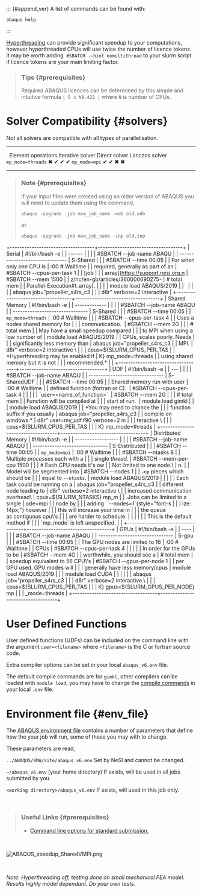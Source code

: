 ::: {#append_ver}
A list of commands can be found with:

    abaqus help
:::

[Hyperthreading](https://support.nesi.org.nz/hc/en-gb/articles/360000568236)
can provide significant speedup to your computations, however
hyperthreaded CPUs will use twice the number of licence tokens. It may
be worth adding  `#SBATCH --hint nomultithread` to your slurm script if
licence tokens are your main limiting factor.

<div>

</div>

<div>

> ### Tips {#prerequisites}
>
> Required ABAQUS licences can be determined by this simple and
> intuitive formula `⌊ 5 x N0.422 ⌋` where `N` is number of CPUs.

</div>

Solver Compatibility {#solvers}
====================

Not all solvers are compatible with all types of parallelisation.

  ------------------- -------------------- ------------------ --------------- ----------------
                      Element operations   Iterative solver   Direct solver   Lanczos solver
  `mp_mode=threads`   ✖                    ✔                  ✔               ✔
  `mp_mode=mpi`       ✔                    ✔                  ✖               ✖
  ------------------- -------------------- ------------------ --------------- ----------------

> ### Note {#prerequisites}
>
> If your input files were created using an older version of ABAQUS you
> will need to update them using the command,
>
>     abaqus -upgrade -job new_job_name -odb old.odb
>
> or
>
>     abaqus -upgrade -job new_job_name -inp old.inp

+-----------------------------------+-----------------------------------+
| Serial                            |     #!/bin/bash -e                |
| ------                            |                                   |
|                                   |     #SBATCH --job-name      ABAQU |
| -------------------------------   | S-Shared                          |
|                                   |     #SBATCH --time          00:05 |
| For when only one CPU is          | :00       # Walltime              |
| required, generally as part of an |     #SBATCH --cpus-per-task 1     |
| [job                              |                                   |
| array](https://support.nesi.org.n |     #SBATCH --mem           1500  |
| z/hc/en-gb/articles/360000690275- |          # total mem              |
| Parallel-Execution#t_array).      |                                   |
|                                   |     module load ABAQUS/2019       |
|                                   |                                   |
|                                   |     abaqus job="propeller_s4rs_c3 |
|                                   | d8r" verbose=2 interactive        |
+-----------------------------------+-----------------------------------+
| Shared Memory                     |     #!/bin/bash -e                |
| -------------                     |                                   |
|                                   |     #SBATCH --job-name      ABAQU |
| -------------------------------   | S-Shared                          |
|                                   |     #SBATCH --time          00:05 |
| `mp_mode=threads`                 | :00       # Walltime              |
|                                   |     #SBATCH --cpus-per-task 4     |
| Uses a nodes shared memory for    |                                   |
| communication.                    |     #SBATCH --mem           2G    |
|                                   |      # total mem                  |
| May have a small speedup compared |                                   |
| to MPI when using a low number of |     module load ABAQUS/2019       |
| CPUs, scales poorly. Needs        |                                   |
| significantly less memory than    |     abaqus job="propeller_s4rs_c3 |
| MPI.                              | d8r" verbose=2 interactive \      |
|                                   |         cpus=${SLURM_CPUS_PER_TAS |
| *Hyperthreading may be enabled if | K} mp_mode=threads                |
| using shared memory but it is not |                                   |
| recommended.*                     |                                   |
+-----------------------------------+-----------------------------------+
| UDF                               |     #!/bin/bash -e                |
| ---                               |                                   |
|                                   |     #SBATCH --job-name      ABAQU |
| -------------------------------   | S-SharedUDF                       |
|                                   |     #SBATCH --time          00:05 |
| Shared memory run with user       | :00       # Walltime              |
| defined function (fortran or C).  |     #SBATCH --cpus-per-task 4     |
|                                   |                                   |
| `user=<name_of_function>`         |     #SBATCH --mem           2G    |
|                                   |       # total mem                 |
| Function will be compiled at      |                                   |
| start of run.                     |     module load gimkl             |
|                                   |     module load ABAQUS/2019       |
| *You may need to chance the       |                                   |
| function suffix if you usually    |     abaqus job="propeller_s4rs_c3 |
| compile on windows.*              | d8r" user=my_udf.f90 verbose=2 in |
|                                   | teractive \                       |
|                                   |         cpus=${SLURM_CPUS_PER_TAS |
|                                   | K} mp_mode=threads                |
+-----------------------------------+-----------------------------------+
| Distributed Memory                |     #!/bin/bash -e                |
| ------------------                |                                   |
|                                   |     #SBATCH --job-name      ABAQU |
| -------------------------------   | S-Distributed                     |
|                                   |     #SBATCH --time          00:05 |
| `mp_mode=mpi`                     | :00       # Walltime              |
|                                   |     #SBATCH --ntasks        8     |
| Multiple *processes* each with a  |                                   |
| single *thread*.                  |     #SBATCH --mem-per-cpu   1500  |
|                                   |          # Each CPU needs it's ow |
| Not limited to one node.\         | n.                                |
| Model will be segmented into      |     #SBATCH --nodes         1     |
| `-np` pieces which should be      |                                   |
| equal to `--ntasks`.              |     module load ABAQUS/2019       |
|                                   |                                   |
| Each task could be running on a   |     abaqus job="propeller_s4rs_c3 |
| different node leading to         | d8r" verbose=2 interactive \      |
| increased communication overhead\ |         cpus=${SLURM_NTASKS} mp_m |
| .Jobs can be limited to a single  | ode=mpi                           |
| node by                           |                                   |
| adding  `--nodes=1`{style="font-s |                                   |
| ize: 14px;"} however              |                                   |
| this will increase your time in   |                                   |
| the queue as contiguous cpu\'s    |                                   |
| are harder to schedule.           |                                   |
|                                   |                                   |
| This is the default method if     |                                   |
| `mp_mode` is left unspecified.    |                                   |
+-----------------------------------+-----------------------------------+
| GPUs                              |     #!/bin/bash -e                |
| ----                              |                                   |
|                                   |     #SBATCH --job-name      ABAQU |
| -------------------------------   | S-gpu                             |
|                                   |     #SBATCH --time          00:05 |
| The GPU nodes are limited to 16   | :00       # Walltime              |
| CPUs                              |     #SBATCH --cpus-per-task 4     |
|                                   |                                   |
| In order for the GPUs to be       |     #SBATCH --mem           4G    |
| worthwhile, you should see a      |       # total mem                 |
| speedup equivalent to 56 CPU\'s   |     #SBATCH --gpus-per-node 1     |
| per GPU used. GPU modes will      |                                   |
| generally have less memory/cpus   |     module load ABAQUS/2019       |
|                                   |     module load CUDA              |
|                                   |                                   |
|                                   |     abaqus job="propeller_s4rs_c3 |
|                                   | d8r" verbose=2 interactive \      |
|                                   |         cpus=${SLURM_CPUS_PER_TAS |
|                                   | K} gpus=${SLURM_GPUS_PER_NODE} mp |
|                                   | _mode=threads                     |
+-----------------------------------+-----------------------------------+

User Defined Functions 
=======================

User defined functions (UDFs) can be included on the command line with
the argument `user=<filename>` where `<filename>` is the C or fortran
source code.

Extra compiler options can be set in your local `abaqus_v6.env` file.

The default compile commands are for `gimkl`, other compilers can be
loaded with `module load`, you may have to change the [compile
commands](https://support.nesi.org.nz/hc/en-gb/articles/360000329015) in
your local `.env` file.

Environment file {#env_file}
================

The [ABAQUS environment
file](http://media.3ds.com/support/simulia/public/v613/installation-and-licensing-guides/books/sgb/default.htm?startat=ch04s01.html) contains
a number of parameters that define how the your job will run, some of
these you may with to change.

These parameters are read, 

`../ABAQUS/SMA/site/abaqus_v6.env` Set by NeSI and cannot be changed.

`~/abaqus_v6.env` (your home directory) If exists, will be used in all
jobs submitted by you.

`<working directory>/abaqus_v6.env` If exists, will used in this job
only.

 

> ### Useful Links {#prerequisites}
>
> -   [Command line options for standard
>     submission.](https://www.sharcnet.ca/Software/Abaqus610/Documentation/docs/v6.10/books/usb/default.htm?startat=pt01ch03s02abx02.html)

 

![ABAQUS\_speedup\_SharedVMPI.png](https://support.nesi.org.nz/hc/article_attachments/360002123695/ABAQUS_speedup_SharedVMPI.png)

 

*Note: Hyperthreading off, testing done on small mechanical FEA model.
Results highly model dependant. Do your own tests.*
